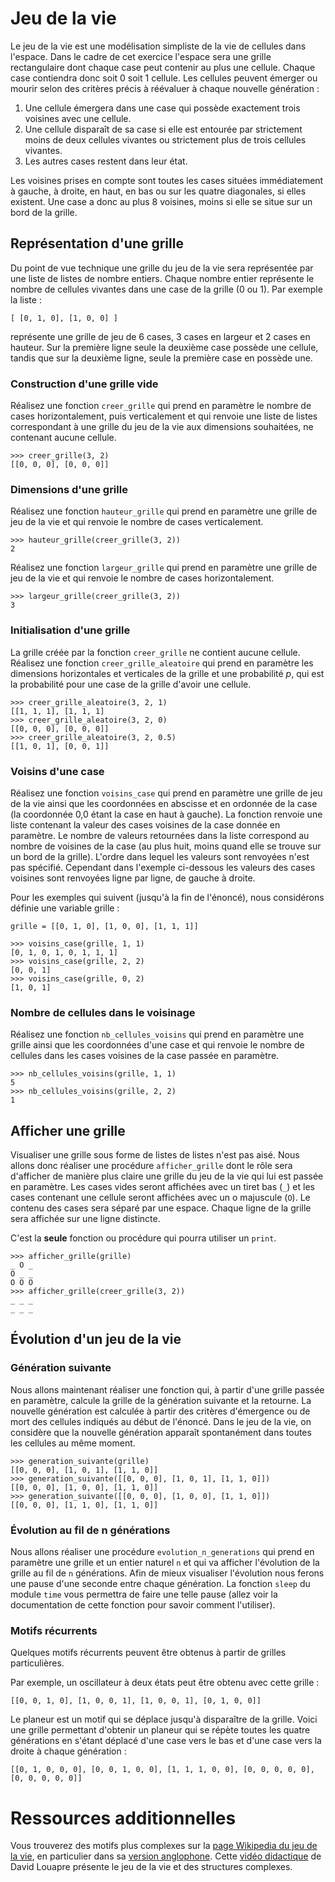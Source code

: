 # Jeu de la vie

Le jeu de la vie est une modélisation simpliste de la vie de cellules dans
l'espace. Dans le cadre de cet exercice l'espace sera une grille rectangulaire
dont chaque case peut contenir au plus une cellule. Chaque case contiendra
donc soit 0 soit 1 cellule. Les cellules peuvent émerger ou mourir selon des
critères précis à réévaluer à chaque nouvelle génération :
1. Une cellule émergera dans une case qui possède exactement trois voisines
   avec une cellule.
2. Une cellule disparaît de sa case si elle est entourée par strictement moins
   de deux cellules vivantes ou strictement plus de trois cellules vivantes.
3. Les autres cases restent dans leur état.

Les voisines prises en compte sont toutes les cases situées immédiatement à
gauche, à droite, en haut, en bas ou sur les quatre diagonales, si elles existent.
Une case a donc au plus 8 voisines, moins si elle se situe sur un bord de la grille.

## Représentation d'une grille

Du point de vue technique une grille du jeu de la vie sera représentée par une
liste de listes de nombre entiers. Chaque nombre entier représente le nombre
de cellules vivantes dans une case de la grille (0 ou 1).
Par exemple la liste :
```
[ [0, 1, 0], [1, 0, 0] ]
```
représente une grille de jeu de 6 cases, 3 cases en largeur et 2 cases en
hauteur. Sur la première ligne seule la deuxième case possède une cellule, 
tandis que sur la deuxième ligne, seule la première case en possède une.


### Construction d'une grille vide

Réalisez une fonction `creer_grille` qui prend en paramètre le nombre de cases
horizontalement, puis verticalement et qui renvoie une liste de listes
correspondant à une grille du jeu de la vie aux dimensions souhaitées, ne
contenant aucune cellule.

```
>>> creer_grille(3, 2)
[[0, 0, 0], [0, 0, 0]]
```

### Dimensions d'une grille

Réalisez une fonction `hauteur_grille` qui prend en paramètre une grille de
jeu de la vie et qui renvoie le nombre de cases verticalement.

```
>>> hauteur_grille(creer_grille(3, 2))
2
```

Réalisez une fonction `largeur_grille` qui prend en paramètre une grille de
jeu de la vie et qui renvoie le nombre de cases horizontalement.
``` 
>>> largeur_grille(creer_grille(3, 2))
3
```

### Initialisation d'une grille

La grille créée par la fonction `creer_grille` ne contient aucune cellule.
Réalisez une fonction `creer_grille_aleatoire` qui prend en paramètre les
dimensions horizontales et verticales de la grille et une probabilité *p*, qui
est la probabilité pour une case de la grille d'avoir une cellule.

```
>>> creer_grille_aleatoire(3, 2, 1)
[[1, 1, 1], [1, 1, 1]
>>> creer_grille_aleatoire(3, 2, 0)
[[0, 0, 0], [0, 0, 0]]
>>> creer_grille_aleatoire(3, 2, 0.5)
[[1, 0, 1], [0, 0, 1]]
```

### Voisins d'une case

Réalisez une fonction `voisins_case` qui prend en paramètre une grille de jeu
de la vie ainsi que les coordonnées en abscisse et en ordonnée de la case (la
coordonnée 0,0 étant la case en haut à gauche).  La fonction renvoie une liste
contenant la valeur des cases voisines de la case donnée en paramètre.
Le nombre de valeurs retournées dans la liste correspond au nombre de voisines de la case (au plus huit, 
moins quand elle se trouve sur un bord de la grille).
L'ordre dans lequel les valeurs sont renvoyées n'est pas spécifié.  Cependant
dans l'exemple ci-dessous les valeurs des cases voisines sont renvoyées ligne par ligne, de gauche
à droite.

Pour les exemples qui suivent (jusqu'à la fin de l'énoncé), nous considérons
définie une variable grille :
```
grille = [[0, 1, 0], [1, 0, 0], [1, 1, 1]]
```

```
>>> voisins_case(grille, 1, 1)
[0, 1, 0, 1, 0, 1, 1, 1]
>>> voisins_case(grille, 2, 2)
[0, 0, 1]
>>> voisins_case(grille, 0, 2)
[1, 0, 1]

```

### Nombre de cellules dans le voisinage

Réalisez une fonction `nb_cellules_voisins` qui prend en paramètre une grille
ainsi que les coordonnées d'une case et qui renvoie le nombre de cellules dans
les cases voisines de la case passée en paramètre.

```
>>> nb_cellules_voisins(grille, 1, 1)
5
>>> nb_cellules_voisins(grille, 2, 2)
1
```

## Afficher une grille

Visualiser une grille sous forme de listes de listes n'est pas aisé.  Nous
allons donc réaliser une procédure `afficher_grille` dont le rôle sera
d'afficher de manière plus claire une grille du jeu de la vie qui lui est
passée en paramètre.  Les cases vides seront affichées avec un tiret bas (`_`)
et les cases contenant une cellule seront affichées avec un o majuscule
(`O`). Le contenu des cases sera séparé par une espace. Chaque ligne de la grille
sera affichée sur une ligne distincte.

C'est la **seule** fonction ou procédure qui pourra utiliser un `print`.

```
>>> afficher_grille(grille)
_ O _
O _ _
O O O
>>> afficher_grille(creer_grille(3, 2))
_ _ _
_ _ _
```


## Évolution d'un jeu de la vie
### Génération suivante

Nous allons maintenant réaliser une fonction qui, à partir d'une grille passée
en paramètre, calcule la grille de la génération suivante et la retourne.  La
nouvelle génération est calculée à partir des critères d'émergence ou de mort
des cellules indiqués au début de l'énoncé.
Dans le jeu de la vie, on considère que la nouvelle génération apparaît spontanément dans toutes les cellules au même moment.

```
>>> generation_suivante(grille)
[[0, 0, 0], [1, 0, 1], [1, 1, 0]]
>>> generation_suivante([[0, 0, 0], [1, 0, 1], [1, 1, 0]])
[[0, 0, 0], [1, 0, 0], [1, 1, 0]]
>>> generation_suivante([[0, 0, 0], [1, 0, 0], [1, 1, 0]])
[[0, 0, 0], [1, 1, 0], [1, 1, 0]]
```

### Évolution au fil de n générations

Nous allons réaliser une procédure `evolution_n_generations` qui prend en
paramètre une grille et un entier naturel `n` et qui va afficher l'évolution
de la grille au fil de `n` générations.  Afin de mieux visualiser l'évolution
nous ferons une pause d'une seconde entre chaque génération.  La fonction
`sleep` du module `time` vous permettra de faire une telle pause (allez voir
la documentation de cette fonction pour savoir comment l'utiliser).

<!-- Ajouter la contrainte que la grille ne doit pas être vide ? -->

### Motifs récurrents

Quelques motifs récurrents peuvent être obtenus à partir de grilles
particulières.

Par exemple, un oscillateur à deux états peut être obtenu avec cette grille :
```
[[0, 0, 1, 0], [1, 0, 0, 1], [1, 0, 0, 1], [0, 1, 0, 0]]
```

Le planeur est un motif qui se déplace jusqu'à disparaître de la grille. Voici
une grille permettant d'obtenir un planeur qui se répète toutes les quatre
générations en s'étant déplacé d'une case vers le bas et d'une case vers 
la droite à chaque génération :
```
[[0, 1, 0, 0, 0], [0, 0, 1, 0, 0], [1, 1, 1, 0, 0], [0, 0, 0, 0, 0], [0, 0, 0, 0, 0]]
```

# Ressources additionnelles

Vous trouverez des motifs plus complexes sur la [page Wikipedia du jeu de la
vie](https://fr.wikipedia.org/wiki/Jeu_de_la_vie#Structures), en particulier
dans sa [version
anglophone](https://en.wikipedia.org/wiki/Conway%27s_Game_of_Life#Examples_of_patterns).
Cette [vidéo didactique](https://www.youtube.com/watch?v=S-W0NX97DB0) de David Louapre présente le jeu de la vie et des structures complexes.
